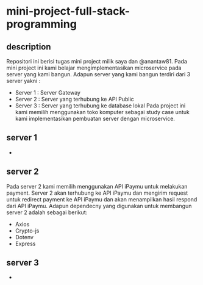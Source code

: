 # mini-project-full-stack-programming
## description
Repositori ini berisi tugas mini project milik saya dan @anantaw81.
Pada mini project ini kami belajar mengimplementasikan microservice pada server yang kami bangun.
Adapun server yang kami bangun terdiri dari 3 server yakni :
- Server 1 : Server Gateway
- Server 2 : Server yang terhubung ke API Public
- Server 3 : Server yang terhubung ke database lokal
Pada project ini kami memilih menggunakan toko komputer sebagai study case untuk kami implementasikan pembuatan server dengan microservice.
## server 1
-
## server 2
Pada server 2 kami memilih menggunakan API iPaymu untuk melakukan payment. Server 2 akan terhubung ke API iPaymu dan mengirim request untuk redirect payment ke API iPaymu dan akan menampilkan hasil respond dari API iPaymu.
Adapun dependecny yang digunakan untuk membangun server 2 adalah sebagai berikut:
- Axios
- Crypto-js
- Dotenv
- Express
## server 3
-
